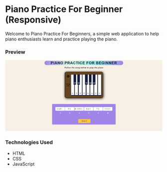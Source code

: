 # Piano Practice For Beginner (Responsive)

Welcome to Piano Practice For Beginners, a simple web application to help piano enthusiasts learn and practice playing the piano.

### Preview

![Piano Practice Preview](https://github.com/TechPodx/Code-Challenges-Playbook/blob/61d9356b7ff6391d047bc47d806d587abcf51a77/Piano%20Player/View.png)

### Technologies Used

* HTML
* CSS
* JavaScript


